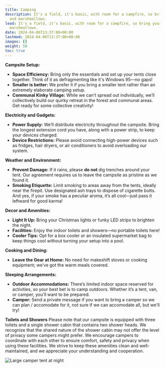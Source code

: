 ```yaml
---
title: Camping
description: It's a field, it's basic, with room for a campfire, so bring your guitar
  and marshmallows.
lead: It's a field, it's basic, with room for a campfire, so bring your guitar and
  marshmallows.
date: 2024-04-06T13:37:00+00:00
lastmod: 2024-04-06T13:37:00+00:00
images: []
weight: 50
toc: true
---
```


**Campsite Setup:**
- **Space Efficiency:** Bring only the essentials and set up your tents close together. Think of it as defragmenting like it's Windows 95—no gaps!
- **Smaller is better:** We prefer it if you bring a smaller tent rather than an extremely elaborate camping setup. 
- **Communal Kinky Village:** While we can't spread out individually, we’ll collectively build our quirky retreat in the forest and communal areas. Get ready for some collective creativity!

**Electricity and Gadgets:**
- **Power Supply:** We’ll distribute electricity throughout the campsite. Bring the longest extension cord you have, along with a power strip, to keep your devices charged.
- **Device Restrictions:** Please avoid connecting high-power devices such as fridges, hair dryers, or air conditioners to avoid overloading our system.

**Weather and Environment:**
- **Prevent Damage:** If it rains, please **do not** dig trenches around your tent. Our agreement requires us to leave the campsite as pristine as we found it.
- **Smoking Etiquette:** Limit smoking to areas away from the tents, ideally near the firepit. Use designated ash trays to dispose of cigarette butts. And yes, if your smoke has a peculiar aroma, it’s all cool—just pass it leftward for good karma!

**Decor and Amenities:**
- **Light It Up:** Bring your Christmas lights or funky LED strips to brighten the night.
- **Facilities:** Enjoy the indoor toilets and showers—no portable toilets here!
- **Cooler Tips:** Opt for a box cooler or an insulated supermarket bag to keep things cool without turning your setup into a pool.

**Cooking and Dining:**
- **Leave the Gear at Home:** No need for makeshift stoves or cooking equipment; we’ve got the warm meals covered.

**Sleeping Arrangements:**
- **Outdoor Accommodations:** There’s limited indoor space reserved for activities, so your best bet is to camp outdoors. Whether it’s a tent, van, or camper, you’ll want to be prepared.
- **Camper:** Send a private message if you want to bring a camper so we can plan / accomodate for it, not sure if we can accomodate all, but we'll try!

**Toilets and Showers**
Please note that our campsite is equipped with three toilets and a single shower cabin that contains two shower heads. We recognize that the shared nature of the shower cabin may not offer the level of privacy some campers might prefer. We encourage campers to coordinate with each other to ensure comfort, safety and privacy when using these facilities. We strive to keep these amenities clean and well-maintained, and we appreciate your understanding and cooperation.

![Large camper tent at night](/images/camper.jpg)